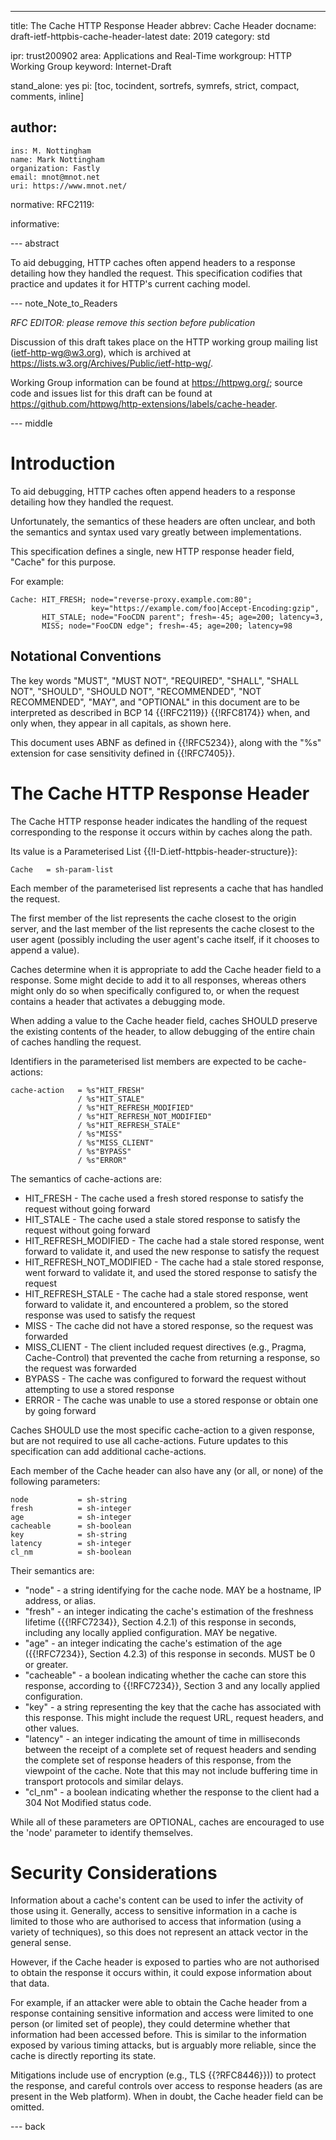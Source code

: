 ---
title: The Cache HTTP Response Header
abbrev: Cache Header
docname: draft-ietf-httpbis-cache-header-latest
date: 2019
category: std

ipr: trust200902
area: Applications and Real-Time
workgroup: HTTP Working Group
keyword: Internet-Draft

stand_alone: yes
pi: [toc, tocindent, sortrefs, symrefs, strict, compact, comments, inline]

author:
 -
    ins: M. Nottingham
    name: Mark Nottingham
    organization: Fastly
    email: mnot@mnot.net
    uri: https://www.mnot.net/

normative:
  RFC2119:

informative:


--- abstract

To aid debugging, HTTP caches often append headers to a response detailing how they handled the request. This specification codifies that practice and updates it for HTTP's current caching model.


--- note_Note_to_Readers

*RFC EDITOR: please remove this section before publication*

Discussion of this draft takes place on the HTTP working group mailing list
(ietf-http-wg@w3.org), which is archived at <https://lists.w3.org/Archives/Public/ietf-http-wg/>.

Working Group information can be found at <https://httpwg.org/>; source
code and issues list for this draft can be found at
<https://github.com/httpwg/http-extensions/labels/cache-header>.

--- middle

# Introduction

To aid debugging, HTTP caches often append headers to a response detailing how they handled the request.

Unfortunately, the semantics of these headers are often unclear, and both the semantics and syntax used vary greatly between implementations.

This specification defines a single, new HTTP response header field, "Cache" for this purpose.

For example:

~~~ example
Cache: HIT_FRESH; node="reverse-proxy.example.com:80";
                  key="https://example.com/foo|Accept-Encoding:gzip",
       HIT_STALE; node="FooCDN parent"; fresh=-45; age=200; latency=3,
       MISS; node="FooCDN edge"; fresh=-45; age=200; latency=98
~~~


## Notational Conventions

The key words "MUST", "MUST NOT", "REQUIRED", "SHALL", "SHALL NOT", "SHOULD", "SHOULD NOT",
"RECOMMENDED", "NOT RECOMMENDED", "MAY", and "OPTIONAL" in this document are to be interpreted as
described in BCP 14 {{!RFC2119}} {{!RFC8174}} when, and only when, they appear in all capitals, as
shown here.

This document uses ABNF as defined in {{!RFC5234}}, along with the "%s" extension for case sensitivity defined in {{!RFC7405}}.

# The Cache HTTP Response Header

The Cache HTTP response header indicates the handling of the request corresponding to the response it occurs within by caches along the path.

Its value is a Parameterised List {{!I-D.ietf-httpbis-header-structure}}:

~~~ abnf
Cache   = sh-param-list
~~~

Each member of the parameterised list represents a cache that has handled the request.

The first member of the list represents the cache closest to the origin server, and the last member of the list represents the cache closest to the user agent (possibly including the user agent's cache itself, if it chooses to append a value).

Caches determine when it is appropriate to add the Cache header field to a response. Some might decide to add it to all responses, whereas others might only do so when specifically configured to, or when the request contains a header that activates a debugging mode.

When adding a value to the Cache header field, caches SHOULD preserve the existing contents of the header, to allow debugging of the entire chain of caches handling the request.

Identifiers in the parameterised list members are expected to be cache-actions:

~~~ abnf
cache-action   = %s"HIT_FRESH"
               / %s"HIT_STALE"
               / %s"HIT_REFRESH_MODIFIED"
               / %s"HIT_REFRESH_NOT_MODIFIED"
               / %s"HIT_REFRESH_STALE"
               / %s"MISS"
               / %s"MISS_CLIENT"
               / %s"BYPASS"
               / %s"ERROR"
~~~

The semantics of cache-actions are:

* HIT_FRESH - The cache used a fresh stored response to satisfy the request without going forward
* HIT_STALE - The cache used a stale stored response to satisfy the request without going forward
* HIT_REFRESH_MODIFIED - The cache had a stale stored response, went forward to validate it, and used the new response to satisfy the request
* HIT_REFRESH_NOT_MODIFIED - The cache had a stale stored response, went forward to validate it, and used the stored response to satisfy the request
* HIT_REFRESH_STALE - The cache had a stale stored response, went forward to validate it, and encountered a problem, so the stored response was used to satisfy the request
* MISS - The cache did not have a stored response, so the request was forwarded
* MISS_CLIENT - The client included request directives (e.g., Pragma, Cache-Control) that prevented the cache from returning a response, so the request was forwarded
* BYPASS - The cache was configured to forward the request without attempting to use a stored response
* ERROR - The cache was unable to use a stored response or obtain one by going forward

Caches SHOULD use the most specific cache-action to a given response, but are not required to use all cache-actions. Future updates to this specification can add additional cache-actions.

Each member of the Cache header can also have any (or all, or none) of the following parameters:

~~~ abnf
node           = sh-string
fresh          = sh-integer
age            = sh-integer
cacheable      = sh-boolean
key            = sh-string
latency        = sh-integer
cl_nm          = sh-boolean
~~~

Their semantics are:

- "node" - a string identifying for the cache node. MAY be a hostname, IP address, or alias.
- "fresh" - an integer indicating the cache's estimation of the freshness lifetime ({{!RFC7234}}, Section 4.2.1) of this response in seconds, including any locally applied configuration. MAY be negative.
- "age" - an integer indicating the cache's estimation of the age ({{!RFC7234}}, Section 4.2.3) of this response in seconds. MUST be 0 or greater.
- "cacheable" - a boolean indicating whether the cache can store this response, according to {{!RFC7234}}, Section 3 and any locally applied configuration.
- "key" - a string representing the key that the cache has associated with this response. This might include the request URL, request headers, and other values.
- "latency" - an integer indicating the amount of time in milliseconds between the receipt of a complete set of request headers and sending the complete set of response headers of this response, from the viewpoint of the cache. Note that this may not include buffering time in transport protocols and similar delays.
- "cl_nm" - a boolean indicating whether the response to the client had a 304 Not Modified status code.

While all of these parameters are OPTIONAL, caches are encouraged to use the 'node' parameter to identify themselves.



# Security Considerations

Information about a cache's content can be used to infer the activity of those using it. Generally, access to sensitive information in a cache is limited to those who are authorised to access that information (using a variety of techniques), so this does not represent an attack vector in the general sense.

However, if the Cache header is exposed to parties who are not authorised to obtain the response it occurs within, it could expose information about that data.

For example, if an attacker were able to obtain the Cache header from a response containing sensitive information and access were limited to one person (or limited set of people), they could determine whether that information had been accessed before. This is similar to the information exposed by various timing attacks, but is arguably more reliable, since the cache is directly reporting its state.

Mitigations include use of encryption (e.g., TLS {{?RFC8446}})) to protect the response, and careful controls over access to response headers (as are present in the Web platform). When in doubt, the Cache header field can be omitted.


--- back
